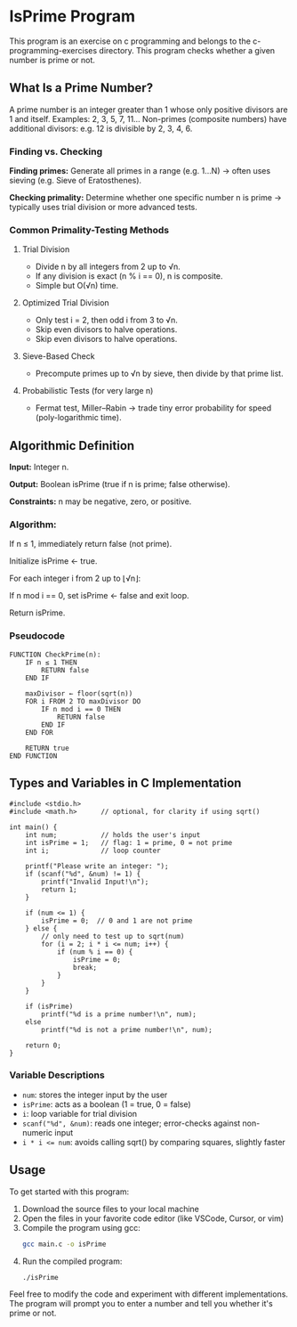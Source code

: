# IsPrime Program
This program is an exercise on c programming and belongs to the c-programming-exercises directory. This program checks whether a given number is prime or not.

## What Is a Prime Number?

A prime number is an integer greater than 1 whose only positive divisors are 1 and itself. Examples: 2, 3, 5, 7, 11…
Non-primes (composite numbers) have additional divisors: e.g. 12 is divisible by 2, 3, 4, 6.

### Finding vs. Checking

**Finding primes:** Generate all primes in a range (e.g. 1…N) → often uses sieving (e.g. Sieve of Eratosthenes).

**Checking primality:** Determine whether one specific number n is prime → typically uses trial division or more advanced tests.

### Common Primality-Testing Methods
1. Trial Division
    - Divide n by all integers from 2 up to √n.
    - If any division is exact (n % i == 0), n is composite.
    - Simple but O(√n) time.

2. Optimized Trial Division
    - Only test i = 2, then odd i from 3 to √n.
    - Skip even divisors to halve operations.
    - Skip even divisors to halve operations.

3. Sieve-Based Check

    - Precompute primes up to √n by sieve, then divide by that prime list.

4. Probabilistic Tests (for very large n)

    - Fermat test, Miller–Rabin → trade tiny error probability for speed (poly-logarithmic time).


## Algorithmic Definition
**Input:** Integer n.

**Output:** Boolean isPrime (true if n is prime; false otherwise).

**Constraints:** n may be negative, zero, or positive.

### Algorithm:

If n ≤ 1, immediately return false (not prime).

Initialize isPrime ← true.

For each integer i from 2 up to ⌊√n⌋:

If n mod i == 0, set isPrime ← false and exit loop.

Return isPrime.

### Pseudocode

```pseudocode
FUNCTION CheckPrime(n):
    IF n ≤ 1 THEN
        RETURN false
    END IF

    maxDivisor ← floor(sqrt(n))
    FOR i FROM 2 TO maxDivisor DO
        IF n mod i == 0 THEN
            RETURN false
        END IF
    END FOR

    RETURN true
END FUNCTION
```

## Types and Variables in C Implementation

```
#include <stdio.h>
#include <math.h>      // optional, for clarity if using sqrt()

int main() {
    int num;           // holds the user's input
    int isPrime = 1;   // flag: 1 = prime, 0 = not prime
    int i;             // loop counter

    printf("Please write an integer: ");
    if (scanf("%d", &num) != 1) {
        printf("Invalid Input!\n");
        return 1;
    }

    if (num <= 1) {
        isPrime = 0;  // 0 and 1 are not prime
    } else {
        // only need to test up to sqrt(num)
        for (i = 2; i * i <= num; i++) {
            if (num % i == 0) {
                isPrime = 0;
                break;
            }
        }
    }

    if (isPrime)
        printf("%d is a prime number!\n", num);
    else
        printf("%d is not a prime number!\n", num);

    return 0;
}
```

### Variable Descriptions

- `num`: stores the integer input by the user
- `isPrime`: acts as a boolean (1 = true, 0 = false)
- `i`: loop variable for trial division
- `scanf("%d", &num)`: reads one integer; error-checks against non-numeric input
- `i * i <= num`: avoids calling sqrt() by comparing squares, slightly faster

## Usage

To get started with this program:

1. Download the source files to your local machine
2. Open the files in your favorite code editor (like VSCode, Cursor, or vim)
3. Compile the program using gcc:
   ```bash
   gcc main.c -o isPrime
   ```
4. Run the compiled program:
   ```bash
   ./isPrime
   ```

Feel free to modify the code and experiment with different implementations. The program will prompt you to enter a number and tell you whether it's prime or not.